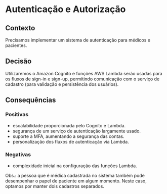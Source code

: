 # Autenticação e Autorização

## Contexto

Precisamos implementar um sistema de autenticação para médicos e pacientes.

## Decisão

Utilizaremos o Amazon Cognito e funções AWS Lambda serão usadas para os fluxos de sign-in e sign-up, permitindo comunicação com o serviço de cadastro (para validação e persistência dos usuários).

## Consequências

### Positivas

- escalabilidade proporcionada pelo Cognito e Lambda.
- segurança de um serviço de autenticação largamente usado.
- suporte a MFA, aumentando a segurança das contas.
- personalização dos fluxos de autenticação via Lambda.

### Negativas

- complexidade inicial na configuração das funções Lambda.

Obs.: a pessoa que é médica cadastrada no sistema também pode desempenhar o papel de paciente em algum momento. Neste caso, optamos por manter dois cadastros separados.

